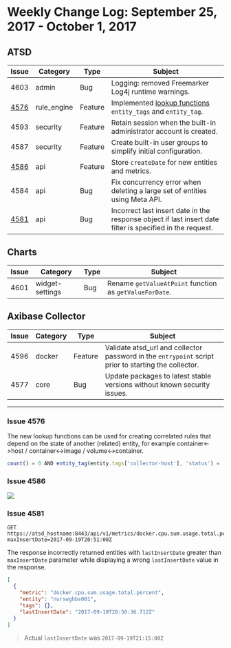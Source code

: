 Weekly Change Log: September 25, 2017 - October 1, 2017
==================================================

## ATSD

| Issue| Category    | Type    | Subject              |
|------|-------------|---------|----------------------|
| 4603 | admin | Bug | Logging: removed Freemarker Log4j runtime warnings.  |
| [4576](#issue-4576) | rule_engine | Feature | Implemented [lookup functions](../../rule-engine/functions.md#entity-tag-functions) `entity_tags` and `entity_tag`.  |
| 4593 | security | Feature | Retain session when the built-in administrator account is created. |
| 4587 | security | Feature | Create built-in user groups to simplify initial configuration. |
| [4586](#issue-4586) | api | Feature | Store `createDate` for new entities and metrics. |
| 4584 | api | Bug | Fix concurrency error when deleting a large set of entities using Meta API. |
| [4581](#issue-4581) | api | Bug | Incorrect last insert date in the response object if last insert date filter is specified in the request. |

## Charts

| Issue| Category    | Type    | Subject              |
|------|-------------|---------|----------------------|
| 4601 | widget-settings | Bug | Rename `getValueAtPoint` function as `getValueForDate`. |

## Axibase Collector

| Issue| Category    | Type    | Subject              |
|------|-------------|---------|----------------------|
| 4596 | docker | Feature | Validate atsd_url and collector password in the `entrypoint` script prior to starting the collector. |
| 4577 | core | Bug | Update packages to latest stable versions without known security issues. |

---

### Issue 4576

The new lookup functions can be used for creating correlated rules that depend on the state of another (related) entity, for example container<->host / container<->image / volume<->container.


```javascript
count() = 0 AND entity_tag(entity.tags['collector-host'], 'status') = 'running'
```

### Issue 4586

![](Images/entity_created_date.png)

### Issue 4581

```ls
GET https://atsd_hostname:8443/api/v1/metrics/docker.cpu.sum.usage.total.percent/series?maxInsertDate=2017-09-19T20:51:00Z
```

The response incorrectly returned entities with `lastInsertDate` greater than `maxInsertDate` parameter while displaying a wrong `lastInsertDate` value in the response.

```json
[
  {
    "metric": "docker.cpu.sum.usage.total.percent",
    "entity": "nurswghbs001",
    "tags": {},
    "lastInsertDate": "2017-09-19T20:50:36.712Z"
  }
]
```

> Actual `lastInsertDate` was `2017-09-19T21:15:00Z`

